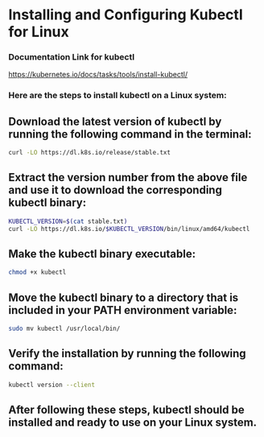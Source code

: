 # Installing and Configuring Kubectl for Linux

###  Documentation Link for kubectl

https://kubernetes.io/docs/tasks/tools/install-kubectl/   


### Here are the steps to install kubectl on a Linux system:

## Download the latest version of kubectl by running the following command in the terminal:
```bash
curl -LO https://dl.k8s.io/release/stable.txt
```

## Extract the version number from the above file and use it to download the corresponding kubectl binary:
```bash
KUBECTL_VERSION=$(cat stable.txt)
curl -LO https://dl.k8s.io/$KUBECTL_VERSION/bin/linux/amd64/kubectl
```

## Make the kubectl binary executable:
```bash
chmod +x kubectl
```

## Move the kubectl binary to a directory that is included in your PATH environment variable:
```bash
sudo mv kubectl /usr/local/bin/
```

## Verify the installation by running the following command:
```bash
kubectl version --client
```
## After following these steps, kubectl should be installed and ready to use on your Linux system.
